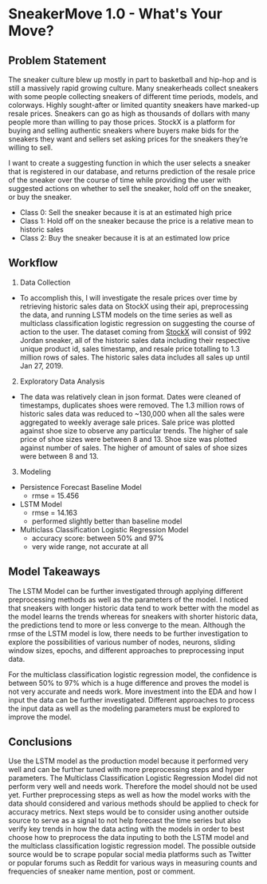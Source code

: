 # SneakerMove 1.0 - What's Your Move?

## Problem Statement

The sneaker culture blew up mostly in part to basketball and hip-hop and is still a massively rapid growing culture. Many sneakerheads collect sneakers with some people collecting sneakers of different time periods, models, and colorways. Highly sought-after or limited quantity sneakers have marked-up resale prices. Sneakers can go as high as thousands of dollars with many people more than willing to pay those prices. StockX is a platform for buying and selling authentic sneakers where buyers make bids for the sneakers they want and sellers set asking prices for the sneakers they’re willing to sell. 

I want to create a suggesting function in which the user selects a sneaker that is registered in our database, and returns prediction of the resale price of the sneaker over the course of time while providing the user with suggested actions on whether to sell the sneaker, hold off on the sneaker, or buy the sneaker.
- Class 0: Sell the sneaker because it is at an estimated high price
- Class 1: Hold off on the sneaker because the price is a relative mean to historic sales
- Class 2: Buy the sneaker because it is at an estimated low price

## Workflow
1. Data Collection
- To accomplish this, I will investigate the resale prices over time by retrieving historic sales data on StockX using their api, preprocessing the data, and running LSTM models on the time series as well as multiclass classification logistic regression on suggesting the course of action to the user. The dataset coming from [StockX]('https://stockx.com/retro-jordans') will consist of 992 Jordan sneaker, all of the historic sales data including their respective unique product id, sales timestamp, and resale price totalling to 1.3 million rows of sales. The historic sales data includes all sales up until Jan 27, 2019.

2. Exploratory Data Analysis
- The data was relatively clean in json format. Dates were cleaned of timestamps, duplicates shoes were removed. The 1.3 million rows of historic sales data was reduced to ~130,000 when all the sales were aggregated to weekly average sale prices. Sale price was plotted against shoe size to observe any particular trends. The higher of sale price of shoe sizes were between 8 and 13. Shoe size was plotted against number of sales. The higher of amount of sales of shoe sizes were between 8 and 13.

3. Modeling
- Persistence Forecast Baseline Model
    - rmse = 15.456
- LSTM Model
    - rmse = 14.163
    - performed slightly better than baseline model
- Multiclass Classification Logistic Regression Model
    - accuracy score: between 50% and 97%
    - very wide range, not accurate at all
    
## Model Takeaways
The LSTM Model can be further investigated through applying different preprocessing methods as well as the parameters of the model. I noticed that sneakers with longer historic data tend to work better with the model as the model learns the trends whereas for sneakers with shorter historic data, the predictions tend to more or less converge to the mean. Although the rmse of the LSTM model is low, there needs to be further investigation to explore the possibilities of various number of nodes, neurons, sliding window sizes, epochs, and different approaches to preprocessing input data.

For the multiclass classification logistic regression model, the confidence is between 50% to 97% which is a huge difference and proves the model is not very accurate and needs work. More investment into the EDA and how I input the data can be further investigated. Different approaches to process the input data as well as the modeling parameters must be explored to improve the model.

## Conclusions
Use the LSTM model as the production model because it performed very well and can be further tuned with more preprocessing steps and hyper parameters. The Multiclass Classification Logistic Regression Model did not perform very well and needs work. Therefore the model should not be used yet. Further preprocessing steps as well as how the model works with the data should considered and various methods should be applied to check for accuracy metrics. Next steps would be to consider using another outside source to serve as a signal to not help forecast the time series but also verify key trends in how the data acting with the models in order to best choose how to preprocess the data inputing to both the LSTM model and the multiclass classification logistic regression model. The possible outside source would be to scrape popular social media platforms such as Twitter or popular forums such as Reddit for various ways in measuring counts and frequencies of sneaker name mention, post or comment.